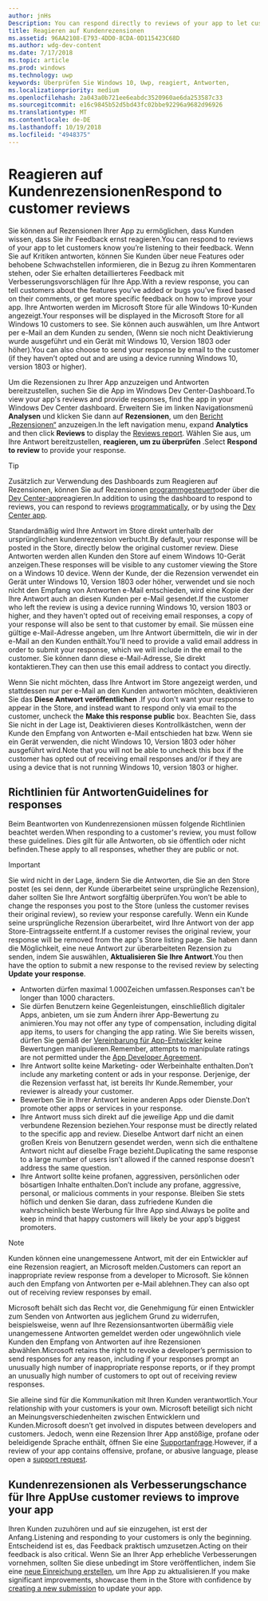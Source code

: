 ```yaml
---
author: jnHs
Description: You can respond directly to reviews of your app to let customers know you’re listening to their feedback.
title: Reagieren auf Kundenrezensionen
ms.assetid: 96AA2108-E793-4DD0-8CDA-0D115423C68D
ms.author: wdg-dev-content
ms.date: 7/17/2018
ms.topic: article
ms.prod: windows
ms.technology: uwp
keywords: Überprüfen Sie Windows 10, Uwp, reagiert, Antworten,
ms.localizationpriority: medium
ms.openlocfilehash: 2a043a0b721ee6eabdc3520960ae6da253587c33
ms.sourcegitcommit: e16c9845b52d5bd43fc02bbe92296a9682d96926
ms.translationtype: MT
ms.contentlocale: de-DE
ms.lasthandoff: 10/19/2018
ms.locfileid: "4948375"
---
```

# <a name="respond-to-customer-reviews"></a><span data-ttu-id="2c656-103">Reagieren auf Kundenrezensionen</span><span class="sxs-lookup"><span data-stu-id="2c656-103">Respond to customer reviews</span></span>


<span data-ttu-id="2c656-104">Sie können auf Rezensionen Ihrer App zu ermöglichen, dass Kunden wissen, dass Sie ihr Feedback ernst reagieren.</span><span class="sxs-lookup"><span data-stu-id="2c656-104">You can respond to reviews of your app to let customers know you’re listening to their feedback.</span></span> <span data-ttu-id="2c656-105">Wenn Sie auf Kritiken antworten, können Sie Kunden über neue Features oder behobene Schwachstellen informieren, die in Bezug zu ihren Kommentaren stehen, oder Sie erhalten detaillierteres Feedback mit Verbesserungsvorschlägen für Ihre App.</span><span class="sxs-lookup"><span data-stu-id="2c656-105">With a review response, you can tell customers about the features you’ve added or bugs you’ve fixed based on their comments, or get more specific feedback on how to improve your app.</span></span> <span data-ttu-id="2c656-106">Ihre Antworten werden im Microsoft Store für alle Windows 10-Kunden angezeigt.</span><span class="sxs-lookup"><span data-stu-id="2c656-106">Your responses will be displayed in the Microsoft Store for all Windows 10 customers to see.</span></span> <span data-ttu-id="2c656-107">Sie können auch auswählen, um Ihre Antwort per e-Mail an dem Kunden zu senden, (Wenn sie noch nicht Deaktivierung wurde ausgeführt und ein Gerät mit Windows 10, Version 1803 oder höher).</span><span class="sxs-lookup"><span data-stu-id="2c656-107">You can also choose to send your response by email to the customer (if they haven’t opted out and are using a device running Windows 10, version 1803 or higher).</span></span>

<span data-ttu-id="2c656-108">Um die Rezensionen zu Ihrer App anzuzeigen und Antworten bereitzustellen, suchen Sie die App im Windows Dev Center-Dashboard.</span><span class="sxs-lookup"><span data-stu-id="2c656-108">To view your app's reviews and provide responses, find the app in your Windows Dev Center dashboard.</span></span> <span data-ttu-id="2c656-109">Erweitern Sie im linken Navigationsmenü **Analysen** und klicken Sie dann auf **Rezensionen**, um den [Bericht „Rezensionen“](reviews-report.md) anzuzeigen.</span><span class="sxs-lookup"><span data-stu-id="2c656-109">In the left navigation menu, expand **Analytics** and then click **Reviews** to display the [Reviews report](reviews-report.md).</span></span> <span data-ttu-id="2c656-110">Wählen Sie aus, um Ihre Antwort bereitzustellen, **reagieren, um zu überprüfen** .</span><span class="sxs-lookup"><span data-stu-id="2c656-110">Select **Respond to review** to provide your response.</span></span>

> [!TIP]
> <span data-ttu-id="2c656-111">Zusätzlich zur Verwendung des Dashboards zum Reagieren auf Rezensionen, können Sie auf Rezensionen [programmgesteuert](../monetize/submit-responses-to-app-reviews.md)oder über die [Dev Center-app](https://www.microsoft.com/store/apps/dev-center/9nblggh4r5ws)reagieren.</span><span class="sxs-lookup"><span data-stu-id="2c656-111">In addition to using the dashboard to respond to reviews, you can respond to reviews [programmatically](../monetize/submit-responses-to-app-reviews.md), or by using the [Dev Center app](https://www.microsoft.com/store/apps/dev-center/9nblggh4r5ws).</span></span>

<span data-ttu-id="2c656-112">Standardmäßig wird Ihre Antwort im Store direkt unterhalb der ursprünglichen kundenrezension verbucht.</span><span class="sxs-lookup"><span data-stu-id="2c656-112">By default, your response will be posted in the Store, directly below the original customer review.</span></span> <span data-ttu-id="2c656-113">Diese Antworten werden allen Kunden den Store auf einem Windows 10-Gerät anzeigen.</span><span class="sxs-lookup"><span data-stu-id="2c656-113">These responses will be visible to any customer viewing the Store on a Windows 10 device.</span></span> <span data-ttu-id="2c656-114">Wenn der Kunde, der die Rezension verwendet ein Gerät unter Windows 10, Version 1803 oder höher, verwendet und sie noch nicht den Empfang von Antworten e-Mail entschieden, wird eine Kopie der Ihre Antwort auch an diesen Kunden per e-Mail gesendet.</span><span class="sxs-lookup"><span data-stu-id="2c656-114">If the customer who left the review is using a device running Windows 10, version 1803 or higher, and they haven't opted out of receiving email responses, a copy of your response will also be sent to that customer by email.</span></span>  <span data-ttu-id="2c656-115">Sie müssen eine gültige e-Mail-Adresse angeben, um Ihre Antwort übermitteln, die wir in der e-Mail an den Kunden enthält.</span><span class="sxs-lookup"><span data-stu-id="2c656-115">You'll need to provide a valid email address in order to submit your response, which we will include in the email to the customer.</span></span> <span data-ttu-id="2c656-116">Sie können dann diese e-Mail-Adresse, Sie direkt kontaktieren.</span><span class="sxs-lookup"><span data-stu-id="2c656-116">They can then use this email address to contact you directly.</span></span>

<span data-ttu-id="2c656-117">Wenn Sie nicht möchten, dass Ihre Antwort im Store angezeigt werden, und stattdessen nur per e-Mail an den Kunden antworten möchten, deaktivieren Sie das **Diese Antwort veröffentlichen** .</span><span class="sxs-lookup"><span data-stu-id="2c656-117">If you don't want your response to appear in the Store, and instead want to respond only via email to the customer, uncheck the **Make this response public** box.</span></span> <span data-ttu-id="2c656-118">Beachten Sie, dass Sie nicht in der Lage ist, Deaktivieren dieses Kontrollkästchen, wenn der Kunde den Empfang von Antworten e-Mail entschieden hat bzw. Wenn sie ein Gerät verwenden, die nicht Windows 10, Version 1803 oder höher ausgeführt wird.</span><span class="sxs-lookup"><span data-stu-id="2c656-118">Note that you will not be able to uncheck this box if the customer has opted out of receiving email responses and/or if they are using a device that is not running Windows 10, version 1803 or higher.</span></span>

## <a name="guidelines-for-responses"></a><span data-ttu-id="2c656-119">Richtlinien für Antworten</span><span class="sxs-lookup"><span data-stu-id="2c656-119">Guidelines for responses</span></span>

<span data-ttu-id="2c656-120">Beim Beantworten von Kundenrezensionen müssen folgende Richtlinien beachtet werden.</span><span class="sxs-lookup"><span data-stu-id="2c656-120">When responding to a customer's review, you must follow these guidelines.</span></span> <span data-ttu-id="2c656-121">Dies gilt für alle Antworten, ob sie öffentlich oder nicht befinden.</span><span class="sxs-lookup"><span data-stu-id="2c656-121">These apply to all responses, whether they are public or not.</span></span>

> [!IMPORTANT]
> <span data-ttu-id="2c656-122">Sie wird nicht in der Lage, ändern Sie die Antworten, die Sie an den Store postet (es sei denn, der Kunde überarbeitet seine ursprüngliche Rezension), daher sollten Sie Ihre Antwort sorgfältig überprüfen.</span><span class="sxs-lookup"><span data-stu-id="2c656-122">You won’t be able to change the responses you post to the Store (unless the customer revises their original review), so review your response carefully.</span></span> <span data-ttu-id="2c656-123">Wenn ein Kunde seine ursprüngliche Rezension überarbeitet, wird Ihre Antwort von der app Store-Eintragsseite entfernt.</span><span class="sxs-lookup"><span data-stu-id="2c656-123">If a customer revises the original review, your response will be removed from the app's  Store listing page.</span></span> <span data-ttu-id="2c656-124">Sie haben dann die Möglichkeit, eine neue Antwort zur überarbeiteten Rezension zu senden, indem Sie auswählen, **Aktualisieren Sie Ihre Antwort**.</span><span class="sxs-lookup"><span data-stu-id="2c656-124">You then have the option to submit a new response to the revised review by selecting **Update your response**.</span></span>

-   <span data-ttu-id="2c656-125">Antworten dürfen maximal 1.000Zeichen umfassen.</span><span class="sxs-lookup"><span data-stu-id="2c656-125">Responses can't be longer than 1000 characters.</span></span>
-   <span data-ttu-id="2c656-126">Sie dürfen Benutzern keine Gegenleistungen, einschließlich digitaler Apps, anbieten, um sie zum Ändern ihrer App-Bewertung zu animieren.</span><span class="sxs-lookup"><span data-stu-id="2c656-126">You may not offer any type of compensation, including digital app items, to users for changing the app rating.</span></span> <span data-ttu-id="2c656-127">Wie Sie bereits wissen, dürfen Sie gemäß der [Vereinbarung für App-Entwickler](https://docs.microsoft.com/legal/windows/agreements/app-developer-agreement) keine Bewertungen manipulieren.</span><span class="sxs-lookup"><span data-stu-id="2c656-127">Remember, attempts to manipulate ratings are not permitted under the [App Developer Agreement](https://docs.microsoft.com/legal/windows/agreements/app-developer-agreement).</span></span>
-   <span data-ttu-id="2c656-128">Ihre Antwort sollte keine Marketing- oder Werbeinhalte enthalten.</span><span class="sxs-lookup"><span data-stu-id="2c656-128">Don’t include any marketing content or ads in your response.</span></span> <span data-ttu-id="2c656-129">Derjenige, der die Rezension verfasst hat, ist bereits Ihr Kunde.</span><span class="sxs-lookup"><span data-stu-id="2c656-129">Remember, your reviewer is already your customer.</span></span>
-   <span data-ttu-id="2c656-130">Bewerben Sie in Ihrer Antwort keine anderen Apps oder Dienste.</span><span class="sxs-lookup"><span data-stu-id="2c656-130">Don’t promote other apps or services in your response.</span></span>
-   <span data-ttu-id="2c656-131">Ihre Antwort muss sich direkt auf die jeweilige App und die damit verbundene Rezension beziehen.</span><span class="sxs-lookup"><span data-stu-id="2c656-131">Your response must be directly related to the specific app and review.</span></span> <span data-ttu-id="2c656-132">Dieselbe Antwort darf nicht an einen großen Kreis von Benutzern gesendet werden, wenn sich die enthaltene Antwort nicht auf dieselbe Frage bezieht.</span><span class="sxs-lookup"><span data-stu-id="2c656-132">Duplicating the same response to a large number of users isn’t allowed if the canned response doesn’t address the same question.</span></span>
-   <span data-ttu-id="2c656-133">Ihre Antwort sollte keine profanen, aggressiven, persönlichen oder bösartigen Inhalte enthalten.</span><span class="sxs-lookup"><span data-stu-id="2c656-133">Don’t include any profane, aggressive, personal, or malicious comments in your response.</span></span> <span data-ttu-id="2c656-134">Bleiben Sie stets höflich und denken Sie daran, dass zufriedene Kunden die wahrscheinlich beste Werbung für Ihre App sind.</span><span class="sxs-lookup"><span data-stu-id="2c656-134">Always be polite and keep in mind that happy customers will likely be your app’s biggest promoters.</span></span>

> [!NOTE]
> <span data-ttu-id="2c656-135">Kunden können eine unangemessene Antwort, mit der ein Entwickler auf eine Rezension reagiert, an Microsoft melden.</span><span class="sxs-lookup"><span data-stu-id="2c656-135">Customers can report an inappropriate review response from a developer to Microsoft.</span></span> <span data-ttu-id="2c656-136">Sie können auch den Empfang von Antworten per e-Mail ablehnen.</span><span class="sxs-lookup"><span data-stu-id="2c656-136">They can also opt out of receiving review responses by email.</span></span>
>
> <span data-ttu-id="2c656-137">Microsoft behält sich das Recht vor, die Genehmigung für einen Entwickler zum Senden von Antworten aus jeglichem Grund zu widerrufen, beispielsweise, wenn auf Ihre Rezensionsantworten übermäßig viele unangemessene Antworten gemeldet werden oder ungewöhnlich viele Kunden den Empfang von Antworten auf ihre Rezensionen abwählen.</span><span class="sxs-lookup"><span data-stu-id="2c656-137">Microsoft retains the right to revoke a developer’s permission to send responses for any reason, including if your responses prompt an unusually high number of inappropriate response reports, or if they prompt an unusually high number of customers to opt out of receiving review responses.</span></span>

<span data-ttu-id="2c656-138">Sie alleine sind für die Kommunikation mit Ihren Kunden verantwortlich.</span><span class="sxs-lookup"><span data-stu-id="2c656-138">Your relationship with your customers is your own.</span></span> <span data-ttu-id="2c656-139">Microsoft beteiligt sich nicht an Meinungsverschiedenheiten zwischen Entwicklern und Kunden.</span><span class="sxs-lookup"><span data-stu-id="2c656-139">Microsoft doesn’t get involved in disputes between developers and customers.</span></span> <span data-ttu-id="2c656-140">Jedoch, wenn eine Rezension Ihrer App anstößige, profane oder beleidigende Sprache enthält, öffnen Sie eine [Supportanfrage](http://go.microsoft.com/fwlink/p/?LinkID=401178).</span><span class="sxs-lookup"><span data-stu-id="2c656-140">However, if a review of your app contains offensive, profane, or abusive language, please open a [support request](http://go.microsoft.com/fwlink/p/?LinkID=401178).</span></span>


## <a name="use-customer-reviews-to-improve-your-app"></a><span data-ttu-id="2c656-141">Kundenrezensionen als Verbesserungschance für Ihre App</span><span class="sxs-lookup"><span data-stu-id="2c656-141">Use customer reviews to improve your app</span></span>

<span data-ttu-id="2c656-142">Ihren Kunden zuzuhören und auf sie einzugehen, ist erst der Anfang.</span><span class="sxs-lookup"><span data-stu-id="2c656-142">Listening and responding to your customers is only the beginning.</span></span> <span data-ttu-id="2c656-143">Entscheidend ist es, das Feedback praktisch umzusetzen.</span><span class="sxs-lookup"><span data-stu-id="2c656-143">Acting on their feedback is also critical.</span></span> <span data-ttu-id="2c656-144">Wenn Sie an Ihrer App erhebliche Verbesserungen vornehmen, sollten Sie diese unbedingt im Store veröffentlichen, indem Sie eine [neue Einreichung erstellen](app-submissions.md), um Ihre App zu aktualisieren.</span><span class="sxs-lookup"><span data-stu-id="2c656-144">If you make significant improvements, showcase them in the Store with confidence by [creating a new submission](app-submissions.md) to update your app.</span></span>
